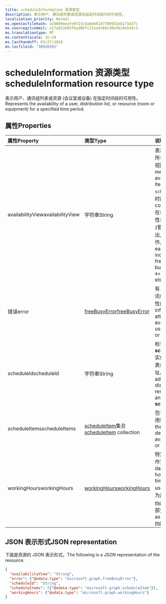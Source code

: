 ```yaml
---
title: scheduleInformation 资源类型
description: 表示用户、通讯组列表或资源在指定时间段内的可用性。
localization_priority: Normal
ms.openlocfilehash: a19689eeafe9723cdadeb6147700933ab171637c
ms.sourcegitcommit: a17ad12b05fbad86fc21ea4384c36e3b14e543c3
ms.translationtype: MT
ms.contentlocale: zh-CN
ms.lasthandoff: 03/27/2019
ms.locfileid: "30926591"
---
```

# <a name="scheduleinformation-resource-type"></a><span data-ttu-id="1f9e9-103">scheduleInformation 资源类型</span><span class="sxs-lookup"><span data-stu-id="1f9e9-103">scheduleInformation resource type</span></span>

<span data-ttu-id="1f9e9-104">表示用户、通讯组列表或资源 (会议室或设备) 在指定时间段的可用性。</span><span class="sxs-lookup"><span data-stu-id="1f9e9-104">Represents the availability of a user, distribution list, or resource (room or equipment) for a specified time period.</span></span>

## <a name="properties"></a><span data-ttu-id="1f9e9-105">属性</span><span class="sxs-lookup"><span data-stu-id="1f9e9-105">Properties</span></span>
| <span data-ttu-id="1f9e9-106">属性</span><span class="sxs-lookup"><span data-stu-id="1f9e9-106">Property</span></span>     | <span data-ttu-id="1f9e9-107">类型</span><span class="sxs-lookup"><span data-stu-id="1f9e9-107">Type</span></span>   |<span data-ttu-id="1f9e9-108">说明</span><span class="sxs-lookup"><span data-stu-id="1f9e9-108">Description</span></span>|
|:---------------|:--------|:----------|
|<span data-ttu-id="1f9e9-109">availabilityView</span><span class="sxs-lookup"><span data-stu-id="1f9e9-109">availabilityView</span></span> |<span data-ttu-id="1f9e9-110">字符串</span><span class="sxs-lookup"><span data-stu-id="1f9e9-110">String</span></span> |<span data-ttu-id="1f9e9-111">表示中`scheduleItems`所有项的可用性的合并视图。</span><span class="sxs-lookup"><span data-stu-id="1f9e9-111">Represents a merged view of availability of all the items in `scheduleItems`.</span></span> <span data-ttu-id="1f9e9-112">视图由时间段组成。</span><span class="sxs-lookup"><span data-stu-id="1f9e9-112">The view consists of time slots.</span></span> <span data-ttu-id="1f9e9-113">在每个时间段内的可用性表示`0`为: = `1`free、= `2`暂定、= `3`忙碌、= 外出, `4`= 在其他地方工作。</span><span class="sxs-lookup"><span data-stu-id="1f9e9-113">Availability during each time slot is indicated with: `0`= free, `1`= tentative, `2`= busy, `3`= out of office, `4`= working elsewhere.</span></span>|
|<span data-ttu-id="1f9e9-114">错误</span><span class="sxs-lookup"><span data-stu-id="1f9e9-114">error</span></span> |[<span data-ttu-id="1f9e9-115">freeBusyError</span><span class="sxs-lookup"><span data-stu-id="1f9e9-115">freeBusyError</span></span>](freebusyerror.md) |<span data-ttu-id="1f9e9-116">有关尝试获取用户、通讯组列表或资源的可用性的错误信息。</span><span class="sxs-lookup"><span data-stu-id="1f9e9-116">Error information from attempting to get the availability of the user, distribution list, or resource.</span></span> |
|<span data-ttu-id="1f9e9-117">scheduleId</span><span class="sxs-lookup"><span data-stu-id="1f9e9-117">scheduleId</span></span> |<span data-ttu-id="1f9e9-118">字符串</span><span class="sxs-lookup"><span data-stu-id="1f9e9-118">String</span></span> |<span data-ttu-id="1f9e9-119">标识**scheduleInformation**实例的用户、通讯组列表或资源的 SMTP 地址。</span><span class="sxs-lookup"><span data-stu-id="1f9e9-119">An SMTP address of the user, distribution list, or resource, identifying an instance of **scheduleInformation**.</span></span> |
|<span data-ttu-id="1f9e9-120">scheduleItems</span><span class="sxs-lookup"><span data-stu-id="1f9e9-120">scheduleItems</span></span> |<span data-ttu-id="1f9e9-121">[scheduleItem](scheduleitem.md)集合</span><span class="sxs-lookup"><span data-stu-id="1f9e9-121">[scheduleItem](scheduleitem.md) collection</span></span> |<span data-ttu-id="1f9e9-122">包含描述用户或资源可用性的项。</span><span class="sxs-lookup"><span data-stu-id="1f9e9-122">Contains the items that describe the availability of the user or resource.</span></span> |
|<span data-ttu-id="1f9e9-123">workingHours</span><span class="sxs-lookup"><span data-stu-id="1f9e9-123">workingHours</span></span> |[<span data-ttu-id="1f9e9-124">workingHours</span><span class="sxs-lookup"><span data-stu-id="1f9e9-124">workingHours</span></span>](workinghours.md) |<span data-ttu-id="1f9e9-125">特定时区用户一周的工作天数和小时数。</span><span class="sxs-lookup"><span data-stu-id="1f9e9-125">The days of the week and hours in a specific time zone that the user works.</span></span> <span data-ttu-id="1f9e9-126">这些设置为用户的[mailboxSettings](mailboxsettings.md)的一部分。</span><span class="sxs-lookup"><span data-stu-id="1f9e9-126">These are set as part of the user's [mailboxSettings](mailboxsettings.md).</span></span>|


## <a name="json-representation"></a><span data-ttu-id="1f9e9-127">JSON 表示形式</span><span class="sxs-lookup"><span data-stu-id="1f9e9-127">JSON representation</span></span>

<span data-ttu-id="1f9e9-128">下面是资源的 JSON 表示形式。</span><span class="sxs-lookup"><span data-stu-id="1f9e9-128">The following is a JSON representation of the resource.</span></span>

<!-- {
  "blockType": "resource",
  "optionalProperties": [

  ],
  "@odata.type": "microsoft.graph.scheduleInformation"
}-->

```json
{
  "availabilityView": "String",
  "error": {"@odata.type": "microsoft.graph.freeBusyError"},
  "scheduleId": "String",
  "scheduleItems": [{"@odata.type": "microsoft.graph.scheduleItem"}],
  "workingHours": {"@odata.type": "microsoft.graph.workingHours"}
}

```

<!-- uuid: 8fcb5dbc-d5aa-4681-8e31-b001d5168d79
2015-10-25 14:57:30 UTC -->
<!--
{
  "type": "#page.annotation",
  "description": "scheduleInformation resource",
  "keywords": "",
  "section": "documentation",
  "tocPath": ""
}
-->
